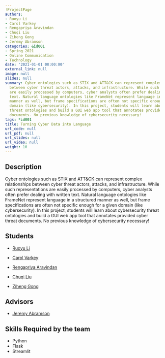 ```yaml
---
!ProjectPage
authors:
- Ruoyu Li
- Carol Varkey
- Rengapriya Aravindan
- Chuqi Liu
- Ziheng Gong
- Jeremy Abramson
categories: &id001
- Spring 2021
- Online Communication
- Technology
date: '2021-01-01 00:00:00'
external_link: null
image: null
slides: null
summary: Cyber ontologies such as STIX and ATT&CK can represent complex relationships
  between cyber threat actors, attacks, and infrastructure. While such representations
  are easily processed by computers, cyber analysts often prefer dealing with written
  text. Natural language ontologies like FrameNet represent language in a structured
  manner as well, but frame specifications are often not specific enough for a given
  domain (like cybersecurity). In this project, students will learn about cybersecurity
  threat ontologies and build a GUI web app tool that annotates provided cyber threat
  documents. No previous knowledge of cybersecurity necessary!
tags: *id001
title: Turning Cyber Data into Language
url_code: null
url_pdf: null
url_slides: null
url_video: null
weight: 10
---
```

## Description

Cyber ontologies such as STIX and ATT&amp;CK can represent complex relationships between cyber threat actors, attacks, and infrastructure. While such representations are easily processed by computers, cyber analysts often prefer dealing with written text. Natural language ontologies like FrameNet represent language in a structured manner as well, but frame specifications are often not specific enough for a given domain (like cybersecurity). In this project, students will learn about cybersecurity threat ontologies and build a GUI web app tool that annotates provided cyber threat documents. No previous knowledge of cybersecurity necessary!





## Students

* [Ruoyu Li](../../../author/ruoyu-li)

* [Carol Varkey](../../../author/carol-varkey)

* [Rengapriya Aravindan](../../../author/rengapriya-aravindan)

* [Chuqi Liu](../../../author/chuqi-liu)

* [Ziheng Gong](../../../author/ziheng-gong)

## Advisors

* [Jeremy Abramson](../../../author/jeremy-abramson)

## Skills Required by the team


* Python
* Flask
* Streamlit